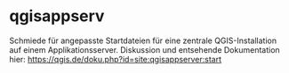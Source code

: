 # qgisappserv

Schmiede für angepasste Startdateien für eine zentrale QGIS-Installation auf einem Applikationsserver. Diskussion und entsehende Dokumentation hier: https://qgis.de/doku.php?id=site:qgisappserver:start
